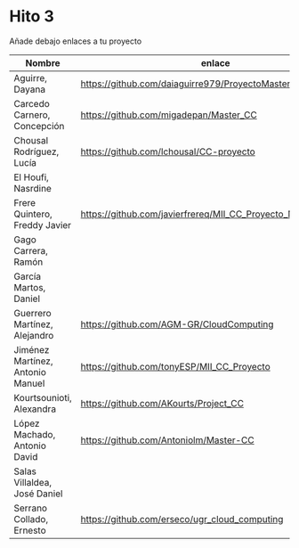# Hito 3

Añade debajo enlaces a tu proyecto

| Nombre                           |  enlace  | version | Comprobado | 
|----------------------------------|----------|---------| ---------- |
| Aguirre, Dayana                  | https://github.com/daiaguirre979/ProyectoMasterCC |1 | :white_check_mark: erseco |
| Carcedo Carnero, Concepción      | https://github.com/migadepan/Master_CC | 2 | |
| Chousal Rodríguez, Lucía         | https://github.com/lchousal/CC-proyecto |2 | |
| El Houfi, Nasrdine               | | |
| Frere Quintero, Freddy Javier    | https://github.com/javierfrereq/MII_CC_Proyecto_MicroServicios| 1 | |
| Gago Carrera, Ramón              | | | |
| García Martos, Daniel            | | |
| Guerrero Martínez, Alejandro     | https://github.com/AGM-GR/CloudComputing | 1 |:white_check_mark: Antoniolm |
| Jiménez Martínez, Antonio Manuel | https://github.com/tonyESP/MII_CC_Proyecto | 19 | |
| Kourtsounioti, Alexandra         | https://github.com/AKourts/Project_CC | 2 | :white_check_mark: tonyESP |
| López Machado, Antonio David     | https://github.com/Antoniolm/Master-CC | 1 | :white_check_mark: AGM-GR |
| Salas Villaldea, José Daniel     | | |
| Serrano Collado, Ernesto         | https://github.com/erseco/ugr_cloud_computing | 2 | |



